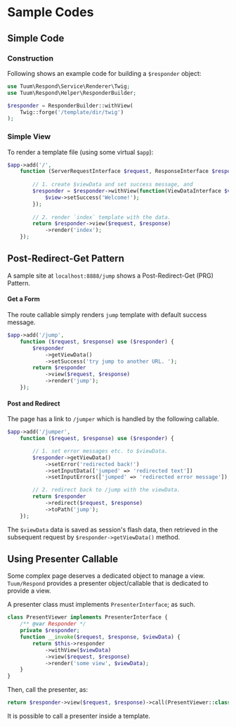 Sample Codes
============

Simple Code
-----------

### Construction

Following shows an example code for building a `$responder` object:

```php
use Tuum\Respond\Service\Renderer\Twig;
use Tuum\Respond\Helper\ResponderBuilder;

$responder = ResponderBuilder::withView(
    Twig::forge('/template/dir/twig')
);
```

### Simple View

To render a template file (using some virtual `$app`): 

```php
$app->add('/',
    function (ServerRequestInterface $request, ResponseInterface $response) use ($responder) {
    
        // 1. create $viewData and set success message, and
        $responder = $responder->withView(function(ViewDataInterface $view) {
            $view->setSuccess('Welcome!');
        });
    
        // 2. render `index` template with the data. 
        return $responder->view($request, $response)
            ->render('index');
    });
```


Post-Redirect-Get Pattern
-------------------------

A sample site at `localhost:8888/jump` shows a Post-Redirect-Get (PRG) Pattern. 

#### Get a Form

The route callable simply renders `jump` template with default success message. 

```php
$app->add('/jump',
    function ($request, $response) use ($responder) {
        $responder
            ->getViewData()
            ->setSuccess('try jump to another URL. ');
        return $responder
            ->view($request, $response)
            ->render('jump');
    });
```

#### Post and Redirect

The page has a link to `/jumper` which is handled by the following callable.

```php
$app->add('/jumper',
    function ($request, $response) use ($responder) {

        // 1. set error messages etc. to $viewData.
        $responder->getViewData()
            ->setError('redirected back!')
            ->setInputData(['jumped' => 'redirected text'])
            ->setInputErrors(['jumped' => 'redirected error message']);

        // 2. redirect back to /jump with the viewData. 
        return $responder
            ->redirect($request, $response)
            ->toPath('jump');
    });
```

The `$viewData` data is saved as session's flash data, 
then retrieved in the subsequent request by `$responder->getViewData()` method. 


Using Presenter Callable
------------------------

Some complex page deserves a dedicated object to manage a view. 
`Tuum/Respond` provides a presenter object/callable that is dedicated to provide a view. 

A presenter class must implements `PresenterInterface`; as such.

```php
class PresentViewer implements PresenterInterface {
    /** @var Responder */
    private $responder;
    function __invoke($request, $response, $viewData) {
        return $this->responder
            ->withView($viewData)
            ->view($request, $response)
            ->render('some view', $viewData);
    }
}
```

Then, call the presenter, as: 

```php
return $responder->view($request, $response)->call(PresentViewer::class);
```

It is possible to call a presenter inside a template. 

